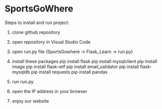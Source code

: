 # SportsGoWhere

Steps to install and run project:
1. clone github repository
2. open repository in Visual Studio Code
3. open run.py file (SportsGowhere -> Flask_Learn -> run.py)
4. install these packages
	pip install flask
	pip install mysqlclient
	pip install image
	pip install flask-wtf
	pip install email_validator
	pip install flask-mysqldb
	pip install requests
	pip install pandas
  
5. run run.py
6. open the IP address in your browser
7. enjoy our website
